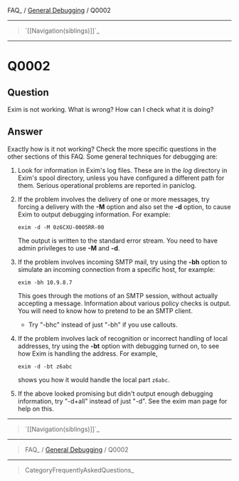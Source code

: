 FAQ\_ / [General Debugging](FAQ/General_Debugging) / Q0002

* * * * *

> \`[[Navigation(siblings)]]\`\_

* * * * *

Q0002
=====

Question
--------

Exim is not working. What is wrong? How can I check what it is doing?

Answer
------

Exactly how is it not working? Check the more specific questions in the
other sections of this FAQ. Some general techniques for debugging are:

1.  Look for information in Exim's log files. These are in the *log*
    directory in Exim's spool directory, unless you have configured a
    different path for them. Serious operational problems are reported
    in paniclog.

2.  If the problem involves the delivery of one or more messages, try
    forcing a delivery with the **-M** option and also set the **-d**
    option, to cause Exim to output debugging information. For example:

        exim -d -M 0z6CXU-0005RR-00

    The output is written to the standard error stream. You need to have
    admin privileges to use **-M** and **-d**.

3.  If the problem involves incoming SMTP mail, try using the **-bh**
    option to simulate an incoming connection from a specific host, for
    example:

        exim -bh 10.9.8.7

    This goes through the motions of an SMTP session, without actually
    accepting a message. Information about various policy checks is
    output. You will need to know how to pretend to be an SMTP client.
    -   Try "-bhc" instead of just "-bh" if you use callouts.

4.  If the problem involves lack of recognition or incorrect handling of
    local addresses, try using the **-bt** option with debugging turned
    on, to see how Exim is handling the address. For example,

        exim -d -bt z6abc

    shows you how it would handle the local part `z6abc`.

5.  If the above looked promising but didn't output enough debugging
    information, try "-d+all" instead of just "-d". See the exim man
    page for help on this.

* * * * *

> \`[[Navigation(siblings)]]\`\_

* * * * *

> FAQ\_ / [General Debugging](FAQ/General_Debugging) / Q0002

* * * * *

> CategoryFrequentlyAskedQuestions\_

